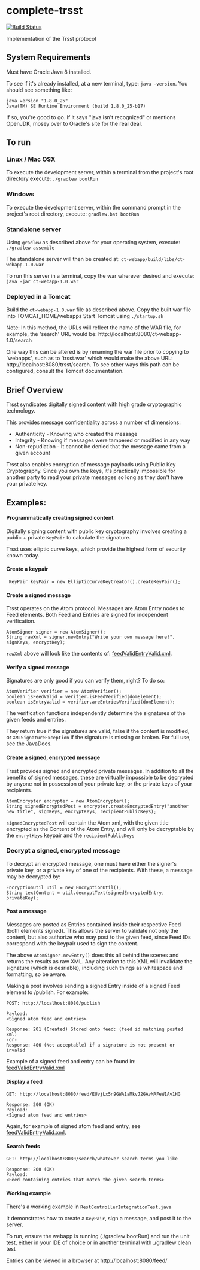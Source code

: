 complete-trsst
=============

[![Build Status](https://travis-ci.org/TheAndruu/complete-trsst.svg?branch=master)](https://travis-ci.org/TheAndruu/complete-trsst)

Implementation of the Trsst protocol

System Requirements
---------
Must have Oracle Java 8 installed.

To see if it's already installed, at a new terminal, type: `java -version`.  You should see something like:

    java version "1.8.0_25"
    Java(TM) SE Runtime Environment (build 1.8.0_25-b17)

If so, you're good to go.  If it says "java isn't recognized" or mentions OpenJDK, mosey over to Oracle's site for the real deal.

To run
-------

### Linux / Mac OSX

To execute the development server, within a terminal from the project's root directory execute:
`./gradlew bootRun`

### Windows

To execute the development server, within the command prompt in the project's root directory, execute:
`gradlew.bat bootRun`

### Standalone server
Using `gradlew` as described above for your operating system, execute:
`./gradlew assemble`

The standalone server will then be created at:
`ct-webapp/build/libs/ct-webapp-1.0.war`

To run this server in a terminal, copy the war wherever desired and execute:
`java -jar ct-webapp-1.0.war`

### Deployed in a Tomcat

Build the `ct-webapp-1.0.war` file as described above.
Copy the built war file into TOMCAT_HOME/webapps
Start Tomcat using `./startup.sh`

Note: In this method, the URLs will reflect the name of the WAR file, for example, the 'search' URL would be: http://localhost:8080/ct-webapp-1.0/search

One way this can be altered is by renaming the war file prior to copying to 'webapps', such as to 'trsst.war' which would make the above URL: http://localhost:8080/trsst/search.  To see other ways this path can be configured, consult the Tomcat documentation.

Brief Overview
--------
Trsst syndicates digitally signed content with high grade cryptographic technology.

This provides message confidentiality across a number of dimensions:

- Authenticity - Knowing who created the message
- Integrity - Knowing if messages were tampered or modified in any way
- Non-repudiation - It cannot be denied that the message came from a given account

Trsst also enables encryption of message payloads using Public Key Cryptography. Since you own the keys, it's practically impossible for another party to read your private messages so long as they don't have your private key.

Examples:
---------

#### Programmatically creating signed content

Digitally signing content with public key cryptography involves creating a public + private `KeyPair` to calculate the signature.

Trsst uses elliptic curve keys, which provide the highest form of security known today.

#### Create a keypair

``` KeyPair keyPair = new EllipticCurveKeyCreator().createKeyPair();``` 

#### Create a signed message

Trsst operates on the Atom protocol.  Messages are Atom Entry nodes to Feed elements.  Both Feed and Entries are signed for independent verification.

    AtomSigner signer = new AtomSigner();
    String rawXml = signer.newEntry("Write your own message here!", signKeys, encryptKey);

`rawXml` above will look like the contents of: <a href="https://github.com/TheAndruu/complete-trsst/blob/master/ct-core/src/test/resources/com/completetrsst/xml/feedValidEntryValid.xml">feedValidEntryValid.xml</a>.


#### Verify a signed message

Signatures are only good if you can verify them, right?  To do so:

    AtomVerifier verifier = new AtomVerifier();
    boolean isFeedValid = verifier.isFeedVerified(domElement);
    boolean isEntryValid = verifier.areEntriesVerified(domElement);
    
The verification functions independently determine the signatures of the given feeds and entries.  

They return true if the signatures are valid, false if the content is modified, or `XMLSignatureException` if the signature is missing or broken.  For full use, see the JavaDocs.

#### Create a signed, encrypted message

Trsst provides signed and encrypted private messages.  In addition to all the benefits of signed messages, these are virtually impossible to be decrypted by anyone not in possession of your private key, or the private keys of your recipients.

    AtomEncrypter encrypter = new AtomEncrypter();
    String signedEncryptedPost = encrypter.createEncryptedEntry("another new title", signKeys, encryptKeys, recipientPublicKeys);

`signedEncryptedPost` will contain the Atom xml, with the given title encrypted as the Content of the Atom Entry, and will only be decryptable by the `encrytKeys` keypair and the `recipientPublicKeys`

### Decrypt a signed, encrypted message

To decrypt an encrypted message, one must have either the signer's private key, or a private key of one of the recipients.  With these, a message may be decrypted by:

    EncryptionUtil util = new EncryptionUtil();
    String textContent = util.decryptText(signedEncryptedEntry, privateKey);

#### Post a message

Messages are posted as Entries contained inside their respective Feed (both elements signed).  This allows the server to validate not only the content, but also authorize who may post to the given feed, since Feed IDs correspond with the keypair used to sign the content.

The above `AtomSigner.newEntry()` does this all behind the scenes and returns the results as raw XML.  Any alteration to this XML will invalidate the signature (which is desriable), including such things as whitespace and formatting, so be aware.

Making a post involves sending a signed Entry inside of a signed Feed element to /publish.  For example:

    POST: http://localhost:8080/publish
      
    Payload: 
    <Signed atom feed and entries>

    Response: 201 (Created) Stored onto feed: (feed id matching posted xml)
    -or-
    Response: 406 (Not acceptable) if a signature is not present or invalid
    
Example of a signed feed and entry can be found in: <a href="https://github.com/TheAndruu/complete-trsst/blob/master/ct-core/src/test/resources/com/completetrsst/xml/feedValidEntryValid.xml">feedValidEntryValid.xml</a>


#### Display a feed
    GET: http://localhost:8080/feed/EUvjLx5n9GWA1aMkvJ2GAvMAFeW1Av1HG

    Response: 200 (OK)
    Payload:
    <Signed atom feed and entries>
    
Again, for example of signed atom feed and entry, see <a href="https://github.com/TheAndruu/complete-trsst/blob/master/ct-core/src/test/resources/com/completetrsst/xml/feedValidEntryValid.xml">feedValidEntryValid.xml</a>.

#### Search feeds
    GET: http://localhost:8080/search/whatever search terms you like

    Response: 200 (OK)
    Payload:
    <Feed containing entries that match the given search terms>


#### Working example

There's a working example in `RestControllerIntegrationTest.java`

It demonstrates how to create a `KeyPair`, sign a message, and post it to the server.

To run, ensure the webapp is running (./gradlew bootRun) and run the unit test, either in your IDE of choice or in another terminal with ./gradlew clean test

Entries can be viewed in a browser at http://localhost:8080/feed/<feed public key value>

